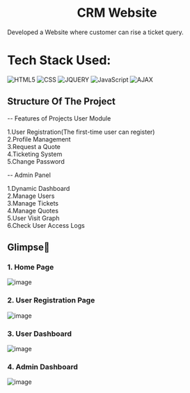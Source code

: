 <h1 align="center">
            CRM Website
</h1>

 Developed a Website where customer can rise a ticket query.<br>


# Tech Stack Used:

<div align="left">
<img alt="HTML5" src="https://img.shields.io/badge/html5-%23E34F26.svg?style=for-the-badge&logo=html5&logoColor=white"/>
<img alt="CSS" src="https://img.shields.io/badge/html5-%23E34F26.svg?style=for-the-badge&logo=html5&logoColor=white"/>
<img alt="JQUERY" src="https://img.shields.io/badge/JQUERY-%231572B6.svg?style=for-the-badge&logo=css3&logoColor=white"/> 
<img alt="JavaScript" src="https://img.shields.io/badge/javascript-%23323330.svg?style=for-the-badge&logo=javascript&logoColor=%23F7DF1E"/>  
<img alt="AJAX" src="https://img.shields.io/badge/AJAX/3-%231572B6.svg?style=for-the-badge&logo=css3&logoColor=white"/>

</div>

## Structure Of The Project


-- Features of Projects User Module

1.User Registration(The first-time user can register) 
<br/>
2.Profile Management
<br/>
3.Request a Quote
<br/>
4.Ticketing System
<br/>
5.Change Password

-- Admin Panel

1.Dynamic Dashboard
<br/>
2.Manage Users
<br/>
3.Manage Tickets
<br/>
4.Manage Quotes
<br/>
5.User Visit Graph
<br/>
6.Check User Access Logs

## Glimpse🚀

### 1. Home Page
![image](https://github.com/sauravkumarverma25/CRM/assets/91608316/b43783af-382a-4cf8-993f-07da65353d3f)

### 2. User Registration Page
![image](https://github.com/sauravkumarverma25/CRM/assets/91608316/9ec35666-26b3-4dd0-ae71-04f509e22d21)

### 3. User Dashboard
![image](https://github.com/sauravkumarverma25/CRM/assets/91608316/e4a74075-f856-4934-b2da-f9fe172648a8)

### 4. Admin Dashboard
![image](https://github.com/sauravkumarverma25/CRM/assets/91608316/a47a157a-9822-40cc-af2a-9d8618540236)


